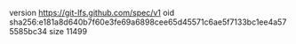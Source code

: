 version https://git-lfs.github.com/spec/v1
oid sha256:e181a8d640b7f60e3fe69a6898cee65d45571c6ae5f7133bc1ee4a575585bc34
size 11499
